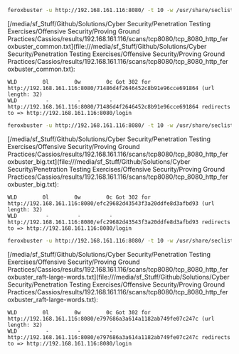 ```bash
feroxbuster -u http://192.168.161.116:8080/ -t 10 -w /usr/share/seclists/Discovery/Web-Content/common.txt -x "txt,html,php,asp,aspx,jsp" -v -k -n -q -o "/media/sf_Stuff/Github/Solutions/Cyber Security/Penetration Testing Exercises/Offensive Security/Proving Ground Practices/Cassios/results/192.168.161.116/scans/tcp8080/tcp_8080_http_feroxbuster_common.txt"
```

[/media/sf_Stuff/Github/Solutions/Cyber Security/Penetration Testing Exercises/Offensive Security/Proving Ground Practices/Cassios/results/192.168.161.116/scans/tcp8080/tcp_8080_http_feroxbuster_common.txt](file:///media/sf_Stuff/Github/Solutions/Cyber Security/Penetration Testing Exercises/Offensive Security/Proving Ground Practices/Cassios/results/192.168.161.116/scans/tcp8080/tcp_8080_http_feroxbuster_common.txt):

```
WLD        0l        0w        0c Got 302 for http://192.168.161.116:8080/71486d4f2646452c8b91e96cce691864 (url length: 32)
WLD         -         -         - http://192.168.161.116:8080/71486d4f2646452c8b91e96cce691864 redirects to => http://192.168.161.116:8080/login

```
```bash
feroxbuster -u http://192.168.161.116:8080/ -t 10 -w /usr/share/seclists/Discovery/Web-Content/big.txt -x "txt,html,php,asp,aspx,jsp" -v -k -n -q -o "/media/sf_Stuff/Github/Solutions/Cyber Security/Penetration Testing Exercises/Offensive Security/Proving Ground Practices/Cassios/results/192.168.161.116/scans/tcp8080/tcp_8080_http_feroxbuster_big.txt"
```

[/media/sf_Stuff/Github/Solutions/Cyber Security/Penetration Testing Exercises/Offensive Security/Proving Ground Practices/Cassios/results/192.168.161.116/scans/tcp8080/tcp_8080_http_feroxbuster_big.txt](file:///media/sf_Stuff/Github/Solutions/Cyber Security/Penetration Testing Exercises/Offensive Security/Proving Ground Practices/Cassios/results/192.168.161.116/scans/tcp8080/tcp_8080_http_feroxbuster_big.txt):

```
WLD        0l        0w        0c Got 302 for http://192.168.161.116:8080/efc29682d43543f3a20ddfe8d3afbd93 (url length: 32)
WLD         -         -         - http://192.168.161.116:8080/efc29682d43543f3a20ddfe8d3afbd93 redirects to => http://192.168.161.116:8080/login

```
```bash
feroxbuster -u http://192.168.161.116:8080/ -t 10 -w /usr/share/seclists/Discovery/Web-Content/raft-large-words.txt -x "txt,html,php,asp,aspx,jsp" -v -k -n -q -o "/media/sf_Stuff/Github/Solutions/Cyber Security/Penetration Testing Exercises/Offensive Security/Proving Ground Practices/Cassios/results/192.168.161.116/scans/tcp8080/tcp_8080_http_feroxbuster_raft-large-words.txt"
```

[/media/sf_Stuff/Github/Solutions/Cyber Security/Penetration Testing Exercises/Offensive Security/Proving Ground Practices/Cassios/results/192.168.161.116/scans/tcp8080/tcp_8080_http_feroxbuster_raft-large-words.txt](file:///media/sf_Stuff/Github/Solutions/Cyber Security/Penetration Testing Exercises/Offensive Security/Proving Ground Practices/Cassios/results/192.168.161.116/scans/tcp8080/tcp_8080_http_feroxbuster_raft-large-words.txt):

```
WLD        0l        0w        0c Got 302 for http://192.168.161.116:8080/e797686a3a614a1182ab749fe07c247c (url length: 32)
WLD         -         -         - http://192.168.161.116:8080/e797686a3a614a1182ab749fe07c247c redirects to => http://192.168.161.116:8080/login

```

